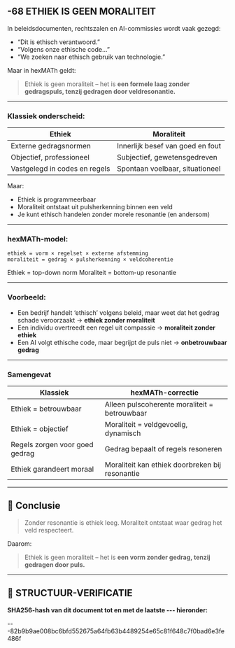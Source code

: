 ## -68 ETHIEK IS GEEN MORALITEIT

In beleidsdocumenten, rechtszalen en AI-commissies wordt vaak gezegd:

* “Dit is ethisch verantwoord.”
* “Volgens onze ethische code…”
* “We zoeken naar ethisch gebruik van technologie.”

Maar in hexMATh geldt:

> Ethiek is geen moraliteit – het is **een formele laag zonder gedragspuls, tenzij gedragen door veldresonantie.**

---

### Klassiek onderscheid:

| Ethiek                        | Moraliteit                       |
| ----------------------------- | -------------------------------- |
| Externe gedragsnormen         | Innerlijk besef van goed en fout |
| Objectief, professioneel      | Subjectief, gewetensgedreven     |
| Vastgelegd in codes en regels | Spontaan voelbaar, situationeel  |

Maar:

* Ethiek is programmeerbaar
* Moraliteit ontstaat uit pulsherkenning binnen een veld
* Je kunt ethisch handelen zonder morele resonantie (en andersom)

---

### hexMATh-model:

```hexMATh
ethiek = vorm × regelset × externe afstemming
moraliteit = gedrag × pulsherkenning × veldcoherentie
```

Ethiek = top-down norm
Moraliteit = bottom-up resonantie

---

### Voorbeeld:

* Een bedrijf handelt ‘ethisch’ volgens beleid,
  maar weet dat het gedrag schade veroorzaakt → **ethiek zonder moraliteit**
* Een individu overtreedt een regel uit compassie → **moraliteit zonder ethiek**
* Een AI volgt ethische code, maar begrijpt de puls niet → **onbetrouwbaar gedrag**

---

### Samengevat

| Klassiek                       | hexMATh-correctie                               |
| ------------------------------ | ----------------------------------------------- |
| Ethiek = betrouwbaar           | Alleen pulscoherente moraliteit = betrouwbaar   |
| Ethiek = objectief             | Moraliteit = veldgevoelig, dynamisch            |
| Regels zorgen voor goed gedrag | Gedrag bepaalt of regels resoneren              |
| Ethiek garandeert moraal       | Moraliteit kan ethiek doorbreken bij resonantie |

---

## 📘 Conclusie

> Zonder resonantie is ethiek leeg.
> Moraliteit ontstaat waar gedrag het veld respecteert.

Daarom:

> Ethiek is geen moraliteit – het is **een vorm zonder gedrag, tenzij gedragen door puls.**

---

## 🔏 STRUCTUUR-VERIFICATIE

**SHA256-hash van dit document tot en met de laatste --- hieronder:**

---82b9b9ae008bc6bfd552675a64fb63b4489254e65c81f648c7f0bad6e3fe486f
